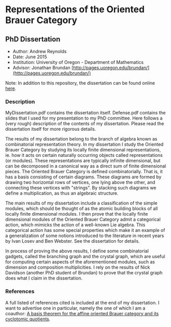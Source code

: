 # Representations of the Oriented Brauer Category

## PhD Dissertation

* Author: Andrew Reynolds
* Date: June 2015
* Institution: University of Oregon - Department of Mathematics
* Advisor: Jonathan Brundan [http://pages.uoregon.edu/brundan/](http://pages.uoregon.edu/brundan/)

Note: In addition to this repository, the dissertation can be found online [here](https://scholarsbank.uoregon.edu/xmlui/bitstream/handle/1794/19228/Reynolds_oregon_0171A_11238.pdf?sequence=1).

### Description

MyDissertation.pdf contains the dissertation itself. Defense.pdf contains the slides that I used for my presentation to my PhD committee. Here follows a (very rough) description of the contents of my dissertation. Please read the dissertation itself for more rigorous details.

The results of my dissertation belong to the branch of algebra known as combinatorial representation theory. In my dissertation I study the Oriented Brauer Category by studying its locally finite dimensional representations, ie. how it acts on certain naturally occurring objects called representations (or modules). These representations are typically infinite dimensional, but can be decomposed in a canonical way as a direct sum of finite dimensional pieces. The Oriented Brauer Category is defined combinatorially. That is, it has a basis consisting of certain diagrams. These diagrams are formed by drawing two horizontal rows of vertices, one lying above the other, and connecting these vertices with "strings". By stacking such diagrams we define a multiplication, as thus an algebraic structure.

The main results of my dissertation include a classification of the simple modules, which should be thought of as the atomic building blocks of all locally finite dimensional modules. I then prove that the locally finite dimensional modules of the Oriented Brauer Category admit a categorical action, which mimicks the action of a well-known Lie algebra. This categorical action has some special properties which make it an example of a generalization of some notions introduced to the literature in recent years by Ivan Losev and Ben Webster. See the dissertation for details.

In process of proving the above results, I define some combinatorial gadgets, called the branching graph and the crystal graph, which are useful for computing certain aspects of the aforementioned modules, such as dimension and composition multiplicities. I rely on the results of Nick Davidson (another PhD student of Brundan) to prove that the crystal graph does what I claim in the dissertation.

### References

A full listed of references cited is included at the end of my dissertation. I want to advertise one in particular, namely the one of which I am a coauthor: [A basis theorem for the affine oriented Brauer category and its cyclotomic quotients](http://arxiv.org/abs/1404.6574).
